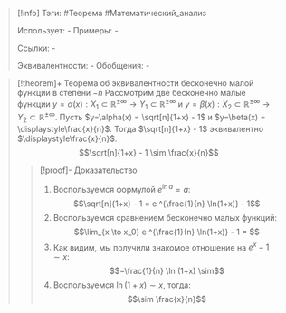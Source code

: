 > [!info]
> Тэги: #Теорема #Математический_анализ   
> 
> Использует: *-*
> Примеры: *-*
> 
> Ссылки: *-*
> 
> Эквивалентности: *-*
> Обобщения: *-*

> [!theorem]+ Теорема об эквивалентности бесконечно малой функции в степени $-n$
> Рассмотрим две бесконечно малые функции $y=\alpha(x):X_1 \subset \mathbb{R^{\pm\infty}}\rightarrow Y_1 \subset \mathbb{R^{\pm\infty}}$ и $y=\beta(x):X_2 \subset \mathbb{R^{\pm\infty}}\rightarrow Y_2 \subset \mathbb{R^{\pm\infty}}$. Пусть $y=\alpha(x) = \sqrt[n]{1+x} - 1$ и $y=\beta(x) = \displaystyle\frac{x}{n}$. Тогда $\sqrt[n]{1+x} - 1$ эквивалентно $\displaystyle\frac{x}{n}$.
> $$\sqrt[n]{1+x} - 1 \sim \frac{x}{n}$$
> > [!proof]- Доказательство
> > 1. Воспользуемся формулой $e^{\ln a} = a$: $$\sqrt[n]{1+x} - 1 = e ^{\frac{1}{n} \ln(1+x)} - 1$$
> > 2. Воспользуемся сравнением бесконечно малых функций: $$\lim_{x \to x_0} e ^{\frac{1}{n} \ln(1+x)} - 1 = $$
> > 3. Как видим, мы получили знакомое отношение на $e^x-1 \sim x$: $$=\frac{1}{n} \ln (1+x) \sim$$
> > 4. Воспользуемся $\ln (1+x) \sim x$, тогда: $$\sim \frac{x}{n}$$
